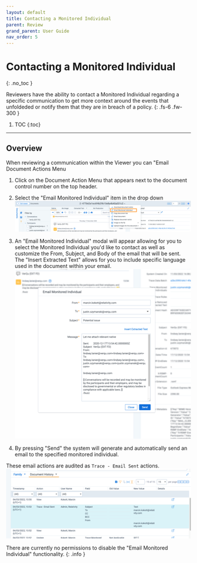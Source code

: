 ```yaml
---
layout: default
title: Contacting a Monitored Individual
parent: Review
grand_parent: User Guide
nav_order: 5
---
```


# Contacting a Monitored Individual
{: .no_toc }

Reviewers have the ability to contact a Monitored Individual regarding a specific communication to get more context around the events that unfoldeded or notify them that they are in breach of a policy.
{: .fs-6 .fw-300 }

1. TOC
{:toc}

---

## Overview
When reviewing a communication within the Viewer you can "Email  Document Actions Menu


1. Click on the Document Action Menu that appears next to the document control number on the top header.
2. Select the "Email Monitored Individual" item in the drop down
![Document Action Menu](media/contacting_monitored_individual/email_MI_1.png)

3. An "Email Monitored Individual" modal will appear allowing for you to select the Monitored Individual you'd like to contact as well as customize the From, Subject, and Body of the email that will be sent. The "Insert Extracted Text" allows for you to include specific language used in the document within your email.
![Email Monitored Individual Modal](media/contacting_monitored_individual/email_MI_2.png)

4. By pressing "Send" the system will generate and automatically send an email to the specified monitored individual.

These email actions are audited as `Trace - Email Sent` actions.
![Email Monitored Individual Audit](media/contacting_monitored_individual/Email_MI_3.png)


There are currently no permissions to disable the "Email Monitored Individual" functionality.
{: .info }


